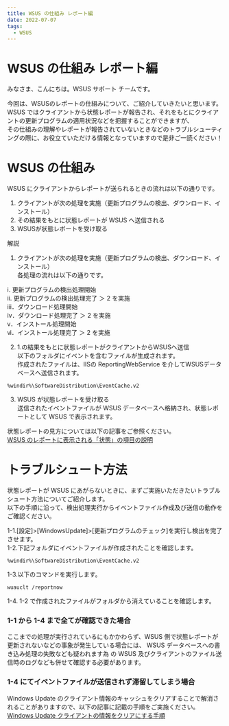 ```yaml
---
title: WSUS の仕組み レポート編
date: 2022-07-07
tags:
  - WSUS
---
```


# WSUS の仕組み レポート編
みなさま、こんにちは。WSUS サポート チームです。

今回は、WSUSのレポートの仕組みについて、ご紹介していきたいと思います。  
WSUS ではクライアントから状態レポートが報告され、それをもとにクライアントの更新プログラムの適用状況などを把握することができますが、  
その仕組みの理解やレポートが報告されていないときなどのトラブルシューティングの際に、お役立ていただける情報となっていますので是非ご一読ください！  

# WSUS の仕組み   

WSUS にクライアントからレポートが送られるときの流れは以下の通りです。    
1. クライアントが次の処理を実施（更新プログラムの検出、ダウンロード、インストール）  
2. その結果をもとに状態レポートが WSUS へ送信される  
3. WSUSが状態レポートを受け取る  

解説  
1. クライアントが次の処理を実施（更新プログラムの検出、ダウンロード、インストール）  
各処理の流れは以下の通りです。

ⅰ. 更新プログラムの検出処理開始  
ⅱ. 更新プログラムの検出処理完了 ＞ 2 を実施  
ⅲ．ダウンロード処理開始  
ⅳ．ダウンロード処理完了 ＞ 2 を実施  
ⅴ．インストール処理開始  
ⅵ．インストール処理完了 ＞ 2 を実施  

2. 1.の結果をもとに状態レポートがクライアントからWSUSへ送信  
以下のフォルダにイベントを含むファイルが生成されます。  
作成されたファイルは、IISの ReportingWebService を介してWSUSデータベースへ送信されます。  
```
%windir%\SoftwareDistribution\EventCache.v2
```

3. WSUS が状態レポートを受け取る  
送信されたイベントファイルが WSUS データベースへ格納され、状態レポートとして WSUS で表示されます。  

状態レポートの見方については以下の記事をご参照ください。    
[WSUS のレポートに表示される「状態」の項目の説明](https://jpmem.github.io/blog/wsus/2017-09-04_02/)

# トラブルシュート方法  
状態レポートが WSUS にあがらないときに、まずご実施いただきたいトラブルシュート方法についてご紹介します。  
以下の手順に沿って、検出処理実行からイベントファイル作成及び送信の動作をご確認ください。

1-1.[設定]>[WindowsUpdate]>[更新プログラムのチェック]を実行し検出を完了させます。  
1-2.下記フォルダにイベントファイルが作成されたことを確認します。  
```
%windir%\SoftwareDistribution\EventCache.v2
```
1-3.以下のコマンドを実行します。  
```
wuauclt /reportnow
```
1-4. 1-2 で作成されたファイルがフォルダから消えていることを確認します。  

### 1-1 から 1-4 まで全てが確認できた場合    
ここまでの処理が実行されているにもかかわらず、WSUS 側で状態レポートが更新されないなどの事象が発生している場合には、
WSUS データベースへの書き込み処理の失敗なども疑われます為 の WSUS 及びクライアントのファイル送信時のログなども併せて確認する必要があります。  

### 1-4 にてイベントファイルが送信されず滞留してしまう場合  
Windows Update のクライアント情報のキャッシュをクリアすることで解消されることがありますので、以下の記事に記載の手順をご実施ください。   
[Windows Update クライアントの情報をクリアにする手順](https://social.msdn.microsoft.com/Forums/ja-JP/8cec0049-4b41-4976-a440-d4012c8510ca/windows-update?forum=jpsccmwsus)  

